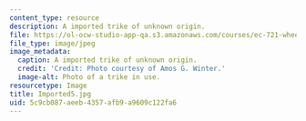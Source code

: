 ```yaml
---
content_type: resource
description: A imported trike of unknown origin.
file: https://ol-ocw-studio-app-qa.s3.amazonaws.com/courses/ec-721-wheelchair-design-in-developing-countries-spring-2009/5c9cb087aeeb4357afb9a9609c122fa6_Imported5.jpg
file_type: image/jpeg
image_metadata:
  caption: A imported trike of unknown origin.
  credit: 'Credit: Photo courtesy of Amos G. Winter.'
  image-alt: Photo of a trike in use.
resourcetype: Image
title: Imported5.jpg
uid: 5c9cb087-aeeb-4357-afb9-a9609c122fa6
---
```

